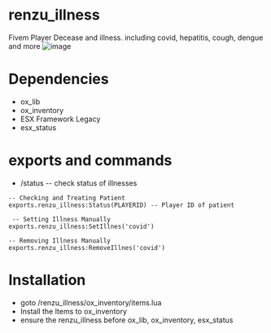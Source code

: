 # renzu_illness
Fivem Player Decease and illness. including covid, hepatitis, cough, dengue and more
![image](https://user-images.githubusercontent.com/82306584/216555680-f84ce148-9ef4-4bf6-b094-2fbbf7cca854.png)

# Dependencies
- ox_lib
- ox_inventory
- ESX Framework Legacy
- esx_status

# exports and commands
- /status -- check status of illnesses
 ```
 -- Checking and Treating Patient
 exports.renzu_illness:Status(PLAYERID) -- Player ID of patient
 
  -- Setting Illness Manually
 exports.renzu_illness:SetIllnes('covid')

 -- Removing Illness Manually
 exports.renzu_illness:RemoveIllnes('covid')
 ``` 

# Installation
- goto /renzu_illness/ox_inventory/items.lua
- Install the Items to ox_inventory
- ensure the renzu_illness before ox_lib, ox_inventory, esx_status
